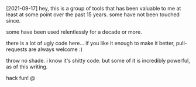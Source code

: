 [2021-09-17]
hey, this is a group of tools that has been valuable to me at least at some point over the past 15 years.
some have not been touched since.

some have been used relentlessly for a decade or more.

there is a lot of ugly code here...  if you like it enough to make it better, pull-requests are always welcome :)

throw no shade.  i know it's shitty code.  but some of it is incredibly powerful, as of this writing.

hack fun!
@

